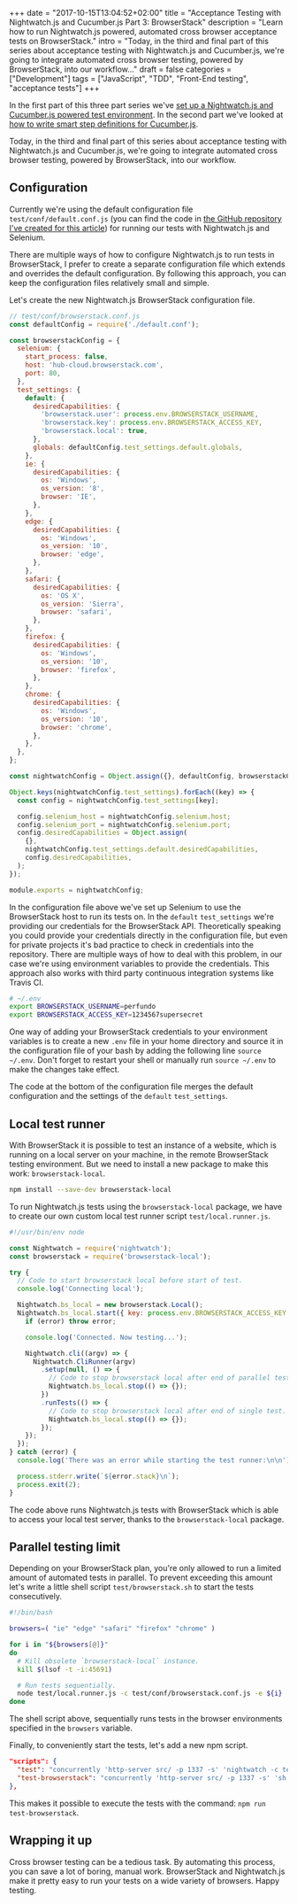+++
date = "2017-10-15T13:04:52+02:00"
title = "Acceptance Testing with Nightwatch.js and Cucumber.js Part 3: BrowserStack"
description = "Learn how to run Nightwatch.js powered, automated cross browser acceptance tests on BrowserStack."
intro = "Today, in the third and final part of this series about acceptance testing with Nightwatch.js and Cucumber.js, we're going to integrate automated cross browser testing, powered by BrowserStack, into our workflow..."
draft = false
categories = ["Development"]
tags = ["JavaScript", "TDD", "Front-End testing", "acceptance tests"]
+++

In the first part of this three part series we've [set up a Nightwatch.js and Cucumber.js powered test environment](https://markus.oberlehner.net/blog/acceptance-testing-with-nightwatch-and-cucumber-setup/). In the second part we've looked at [how to write smart step definitions for Cucumber.js](https://markus.oberlehner.net/blog/acceptance-testing-with-nightwatch-and-cucumber-smart-step-definitions/).

Today, in the third and final part of this series about acceptance testing with Nightwatch.js and Cucumber.js, we're going to integrate automated cross browser testing, powered by BrowserStack, into our workflow.

## Configuration
Currently we're using the default configuration file `test/conf/default.conf.js` (you can find the code in [the GitHub repository I've created for this article](https://github.com/maoberlehner/acceptance-testing-with-nightwatch-cucumber-and-browserstack/tree/part-3-browserstack)) for running our tests with Nightwatch.js and Selenium.

There are multiple ways of how to configure Nightwatch.js to run tests in BrowserStack, I prefer to create a separate configuration file which extends and overrides the default configuration. By following this approach, you can keep the configuration files relatively small and simple.

Let's create the new Nightwatch.js BrowserStack configuration file.

```js
// test/conf/browserstack.conf.js
const defaultConfig = require('./default.conf');

const browserstackConfig = {
  selenium: {
    start_process: false,
    host: 'hub-cloud.browserstack.com',
    port: 80,
  },
  test_settings: {
    default: {
      desiredCapabilities: {
        'browserstack.user': process.env.BROWSERSTACK_USERNAME,
        'browserstack.key': process.env.BROWSERSTACK_ACCESS_KEY,
        'browserstack.local': true,
      },
      globals: defaultConfig.test_settings.default.globals,
    },
    ie: {
      desiredCapabilities: {
        os: 'Windows',
        os_version: '8',
        browser: 'IE',
      },
    },
    edge: {
      desiredCapabilities: {
        os: 'Windows',
        os_version: '10',
        browser: 'edge',
      },
    },
    safari: {
      desiredCapabilities: {
        os: 'OS X',
        os_version: 'Sierra',
        browser: 'safari',
      },
    },
    firefox: {
      desiredCapabilities: {
        os: 'Windows',
        os_version: '10',
        browser: 'firefox',
      },
    },
    chrome: {
      desiredCapabilities: {
        os: 'Windows',
        os_version: '10',
        browser: 'chrome',
      },
    },
  },
};

const nightwatchConfig = Object.assign({}, defaultConfig, browserstackConfig);

Object.keys(nightwatchConfig.test_settings).forEach((key) => {
  const config = nightwatchConfig.test_settings[key];

  config.selenium_host = nightwatchConfig.selenium.host;
  config.selenium_port = nightwatchConfig.selenium.port;
  config.desiredCapabilities = Object.assign(
    {},
    nightwatchConfig.test_settings.default.desiredCapabilities,
    config.desiredCapabilities,
  );
});

module.exports = nightwatchConfig;
```

In the configuration file above we've set up Selenium to use the BrowserStack host to run its tests on. In the `default` `test_settings` we're providing our credentials for the BrowserStack API. Theoretically speaking you could provide your credentials directly in the configuration file, but even for private projects it's bad practice to check in credentials into the repository. There are multiple ways of how to deal with this problem, in our case we're using environment variables to provide the credentials. This approach also works with third party continuous integration systems like Travis CI.

```bash
# ~/.env
export BROWSERSTACK_USERNAME=perfundo
export BROWSERSTACK_ACCESS_KEY=1234567supersecret
```

One way of adding your BrowserStack credentials to your environment variables is to create a new `.env` file in your home directory and source it in the configuration file of your bash by adding the following line `source ~/.env`. Don't forget to restart your shell or manually run `source ~/.env` to make the changes take effect.

The code at the bottom of the configuration file merges the default configuration and the settings of the `default` `test_settings`.

## Local test runner
With BrowserStack it is possible to test an instance of a website, which is running on a local server on your machine, in the remote BrowserStack testing environment. But we need to install a new package to make this work: `browserstack-local`.

```bash
npm install --save-dev browserstack-local
```

To run Nightwatch.js tests using the `browserstack-local` package, we have to create our own custom local test runner script `test/local.runner.js`.

```js
#!/usr/bin/env node

const Nightwatch = require('nightwatch');
const browserstack = require('browserstack-local');

try {
  // Code to start browserstack local before start of test.
  console.log('Connecting local');

  Nightwatch.bs_local = new browserstack.Local();
  Nightwatch.bs_local.start({ key: process.env.BROWSERSTACK_ACCESS_KEY }, (error) => {
    if (error) throw error;

    console.log('Connected. Now testing...');

    Nightwatch.cli((argv) => {
      Nightwatch.CliRunner(argv)
        .setup(null, () => {
          // Code to stop browserstack local after end of parallel test.
          Nightwatch.bs_local.stop(() => {});
        })
        .runTests(() => {
          // Code to stop browserstack local after end of single test.
          Nightwatch.bs_local.stop(() => {});
        });
    });
  });
} catch (error) {
  console.log('There was an error while starting the test runner:\n\n');

  process.stderr.write(`${error.stack}\n`);
  process.exit(2);
}
```

The code above runs Nightwatch.js tests with BrowserStack which is able to access your local test server, thanks to the `browserstack-local` package.

## Parallel testing limit
Depending on your BrowserStack plan, you're only allowed to run a limited amount of automated tests in parallel. To prevent exceeding this amount let's write a little shell script `test/browserstack.sh` to start the tests consecutively.

```bash
#!/bin/bash

browsers=( "ie" "edge" "safari" "firefox" "chrome" )

for i in "${browsers[@]}"
do
  # Kill obsolete `browserstack-local` instance.
  kill $(lsof -t -i:45691)

  # Run tests sequentially.
  node test/local.runner.js -c test/conf/browserstack.conf.js -e ${i}
done
```

The shell script above, sequentially runs tests in the browser environments specified in the `browsers` variable.

Finally, to conveniently start the tests, let's add a new npm script.

```json
"scripts": {
  "test": "concurrently 'http-server src/ -p 1337 -s' 'nightwatch -c test/conf/default.conf.js' --success first --kill-others",
  "test-browserstack": "concurrently 'http-server src/ -p 1337 -s' 'sh test/browserstack.sh' --success first --kill-others"
},
```

This makes it possible to execute the tests with the command: `npm run test-browserstack`.

## Wrapping it up
Cross browser testing can be a tedious task. By automating this process, you can save a lot of boring, manual work. BrowserStack and Nightwatch.js make it pretty easy to run your tests on a wide variety of browsers. Happy testing.
